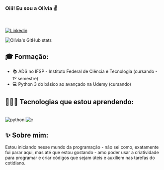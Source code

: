 
### Oiii! Eu sou a Olívia ✌️

<br/>

[![Linkedin](https://img.shields.io/badge/LinkedIn-0077B5?style=for-the-badge&logo=linkedin&logoColor=white)](https://www.linkedin.com/in/ol%C3%ADvia-helena-2026912a5/)

![Olívia's GitHub stats](https://github-readme-stats.vercel.app/api?username=OliviaHelena10&show_icons=true&theme=synthwave)

## 🎓 Formação:

* 📚 ADS no IFSP - Instituto Federal de Ciência e Tecnologia (cursando - 1º semestre)
* 💻 Python 3 do básico ao avançado  na Udemy (cursando)

## 👩🏻‍💻 Tecnologias que estou aprendendo:
<div style="display: inline_block"><br/>
  <img align="center" alt="python" src="https://img.shields.io/badge/Python-3776AB?style=for-the-badge&logo=python&logoColor=white">
  <img align="center" alt="c" src="https://img.shields.io/badge/C-00599C?style=for-the-badge&logo=c&logoColor=white" />

<br/>

## ✨ Sobre mim:

   Estou iniciando nesse mundo da programação - não sei como, exatamente fui parar aqui, mas até que estou gostando - amo poder usar a criatividade para programar e criar códigos que sejam úteis e auxiliem nas tarefas do cotidiano.

